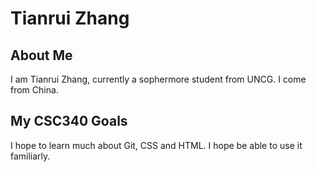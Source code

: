 # Tianrui Zhang


## About Me 
I am Tianrui Zhang, currently a sophermore student from UNCG. I come from China.

 
## My CSC340 Goals 
I hope to learn much about Git, CSS and HTML. I hope be able to use it familiarly.

